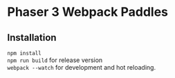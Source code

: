 # Phaser 3 Webpack Paddles

## Installation  
`npm install`  
`npm run build` for release version  
`webpack --watch` for development and hot reloading.  
 